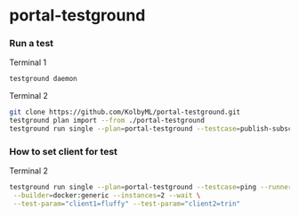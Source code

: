 # portal-testground


### Run a test
Terminal 1
```bash
testground daemon
```
Terminal 2
```bash
git clone https://github.com/KolbyML/portal-testground.git
testground plan import --from ./portal-testground
testground run single --plan=portal-testground --testcase=publish-subscribe --runner=local:docker --builder=docker:generic --instances=2 --wait
```

### How to set client for test
Terminal 2
```bash
testground run single --plan=portal-testground --testcase=ping --runner=local:docker \
 --builder=docker:generic --instances=2 --wait \
 --test-param="client1=fluffy" --test-param="client2=trin"
```
